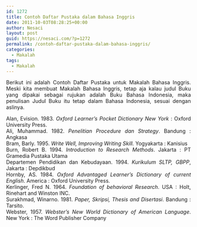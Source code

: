```yaml
---
id: 1272
title: Contoh Daftar Pustaka dalam Bahasa Inggris
date: 2011-10-03T08:28:25+00:00
author: Nesaci
layout: post
guid: https://nesaci.com/?p=1272
permalink: /contoh-daftar-pustaka-dalam-bahasa-inggris/
categories:
  - Makalah
tags:
  - Makalah
---
```

<p style="text-align: justify;">
  Berikut ini adalah Contoh Daftar Pustaka untuk Makalah Bahasa Inggris. Meski kita membuat Makalah Bahasa Inggris, tetap aja kalau judul Buku yang dipakai sebagai rujukan adalah Buku Bahasa Indonesia, maka penulisan Judul Buku itu tetap dalam Bahasa Indonesia, sesuai dengan aslinya.
</p>

<p style="text-align: justify;">
  Alan, Evision. 1983. <em>Oxford Learner’s Pocket Dictionary New York</em> : Oxford University Press.<br /> Ali, Muhammad. 1982.<em> Penelitian Procedure dan Strategy</em>. Bandung : Angkasa<br /> Bram, Barly. 1995. <em>Write Well, Improving Writing Skill.</em> Yogyakarta : Kanisius<br /> Burn, Robert B. 1994. <em>Introduction to Research Methods</em>. Jakarta : PT Gramedia Pustaka Utama<br /> Departemen Pendidikan dan Kebudayaan. 1994. <em>Kurikulum SLTP, GBPP</em>, Jakarta : Depdikbud<br /> Hornby, AS. 1984. <em>Oxford Advantaged Learner’s Dictionary of current English</em>. America : Oxford University Press.<br /> Kerlinger, Fred N. 1964. <em>Foundation of behavioral Research</em>. USA : Holt, Rinehart and Winston INC.<br /> Surakhmad, Winarno. 1981. <em>Paper, Skripsi, Thesis and Disertasi</em>. Bandung : Tarsito.<br /> Webster, 1957. <em>Webster’s New World Dictionary of American Language</em>. New York : The Word Publisher Company
</p>
